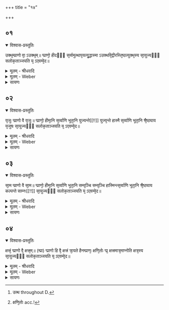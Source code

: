 +++
title = "१४"

+++


## ०१


<details open><summary>विश्वास-प्रस्तुतिः</summary>

उक्थ᳘म्प्राणो वा᳘ ऽउक्थ᳘म्॥ 
प्प्राणो᳘ हीदᳫँ᳭ स᳘र्व्वमुत्थाप᳘यत्यु᳘द्धास्मा ऽउक्थवि᳘द्वीरस्ति᳘ष्ठत्युक्थ᳘स्य सा᳘युज्यᳫँ᳭ सलोक᳘ताञ्जयति य᳘ ऽएवम्वे᳘द॥
</details>

<details><summary>मूलम् - श्रीधरादि</summary>

उक्थ᳘म्प्राणो वा᳘ ऽउक्थ᳘म्॥ 
प्प्राणो᳘ हीदᳫँ᳭ स᳘र्व्वमुत्थाप᳘यत्यु᳘द्धास्मा ऽउक्थवि᳘द्वीरस्ति᳘ष्ठत्युक्थ᳘स्य सा᳘युज्यᳫँ᳭ सलोक᳘ताञ्जयति य᳘ ऽएवम्वे᳘द॥
</details>

<details><summary>मूलम् - Weber</summary>

उक्थ᳘म् [^wbr_1] ॥  
प्राणो वा᳘ उक्थ᳘म् प्राणोॗ हीदᳫं स᳘र्वमुत्थाप᳘यत्यु᳘द्धास्मा उक्थवि᳘द्वीरस्ति᳘ष्ठत्युक्थ᳘स्य सा᳘युज्यᳫं सलोक᳘तां जयति य᳘ एवं वे᳘द॥  

[^wbr_1]: उत्थ throughout D.
</details>

<details><summary>सायणः</summary>

…
</details>


## ०२


<details open><summary>विश्वास-प्रस्तुतिः</summary>

य᳘जुः प्प्राणो वै य᳘जुः॥ 
प्प्राणो᳘ हीमा᳘नि स᳘र्व्वाणि भूता᳘नि युज्यन्ते[[!!]] युज्य᳘न्ते हास्मै स᳘र्व्वाणि भूता᳘नि श्रै᳘ष्ठ्याय य᳘जुषः सा᳘युज्यᳫँ᳭ सलोक᳘ताञ्जयति य᳘ ऽएवम्वे᳘द॥
</details>

<details><summary>मूलम् - श्रीधरादि</summary>

य᳘जुः प्प्राणो वै य᳘जुः॥ 
प्प्राणो᳘ हीमा᳘नि स᳘र्व्वाणि भूता᳘नि युज्यन्ते[[!!]] युज्य᳘न्ते हास्मै स᳘र्व्वाणि भूता᳘नि श्रै᳘ष्ठ्याय य᳘जुषः सा᳘युज्यᳫँ᳭ सलोक᳘ताञ्जयति य᳘ ऽएवम्वे᳘द॥
</details>

<details><summary>मूलम् - Weber</summary>

प्राणो वै य᳘जुः प्राणोॗ हीमा᳘नि स᳘र्वाणि भूता᳘नि युज्य᳘न्ते युज्य᳘न्ते हास्मै स᳘र्वाणि भूता᳘नि श्रै᳘ष्ठ्याय य᳘जुषः सा᳘युज्यᳫं सलोक᳘तां जयति य᳘ एवं वे᳘द॥
</details>

<details><summary>सायणः</summary>

…
</details>


## ०३


<details open><summary>विश्वास-प्रस्तुतिः</summary>

सा᳘म प्प्राणो वै सा᳘म॥ 
प्प्राणो᳘ हीमा᳘नि स᳘र्व्वाणि भूता᳘नि सम्य᳘ञ्चि सम्य᳘ञ्चि हास्मिन्त्स᳘र्व्वाणि भूता᳘नि श्रै᳘ष्ठ्याय कल्पन्ते साम्नः[[!!]] सा᳘युज्यᳫँ᳭ सलोक᳘ताञ्जयति य᳘ ऽएवम्वे᳘द॥
</details>

<details><summary>मूलम् - श्रीधरादि</summary>

सा᳘म प्प्राणो वै सा᳘म॥ 
प्प्राणो᳘ हीमा᳘नि स᳘र्व्वाणि भूता᳘नि सम्य᳘ञ्चि सम्य᳘ञ्चि हास्मिन्त्स᳘र्व्वाणि भूता᳘नि श्रै᳘ष्ठ्याय कल्पन्ते साम्नः[[!!]] सा᳘युज्यᳫँ᳭ सलोक᳘ताञ्जयति य᳘ ऽएवम्वे᳘द॥
</details>

<details><summary>मूलम् - Weber</summary>

सा᳘म॥  
प्राणो वै सा᳘म प्राणोॗ हीमा᳘नि स᳘र्वाणि भूता᳘नि सम्य᳘ञ्चि हास्मिन्त्स᳘र्वाणि भूता᳘नि श्रै᳘ष्ठ्याय कल्पन्ते सा᳘म्नः सा᳘युज्यᳫं सलोक᳘तां जयति य᳘ एवं वे᳘द॥
</details>

<details><summary>सायणः</summary>

…
</details>


## ०४


<details open><summary>विश्वास-प्रस्तुतिः</summary>

क्षत्त्रं᳘ प्प्राणो वै᳘ क्षत्त्र᳘म्॥ 
(म्प्रा) प्प्राणो हि वै᳘ क्षत्त्रं त्रा᳘यते हैनम्प्राणः᳘ क्षणि᳘तोः प्प्र᳘ क्षत्त्रमात्र᳘माप्नोति क्षत्र᳘स्य सा᳘युज्यᳫँ᳭ सलोक᳘ताञ्जयति य᳘ ऽएवम्वे᳘द॥
</details>

<details><summary>मूलम् - श्रीधरादि</summary>

क्षत्त्रं᳘ प्प्राणो वै᳘ क्षत्त्र᳘म्॥ 
(म्प्रा) प्प्राणो हि वै᳘ क्षत्त्रं त्रा᳘यते हैनम्प्राणः᳘ क्षणि᳘तोः प्प्र᳘ क्षत्त्रमात्र᳘माप्नोति क्षत्र᳘स्य सा᳘युज्यᳫँ᳭ सलोक᳘ताञ्जयति य᳘ ऽएवम्वे᳘द॥
</details>

<details><summary>मूलम् - Weber</summary>

क्षत्र᳘म्॥  
प्राणो वै᳘ क्षत्र᳘म् प्राणो हि वै᳘ क्षत्रं त्रा᳘यते हैनम् प्राणः᳘ क्षणि᳘तोः [^wbr_2] प्र᳘ क्षत्रमात्र᳘माप्नोति क्षत्र᳘स्य सा᳘युज्यᳫं सलोक᳘तां जयति य᳘ एवं वे᳘द॥  

[^wbr_2]: क्षणि᳘तोः acc.!
</details>

<details><summary>सायणः</summary>

…
</details>

